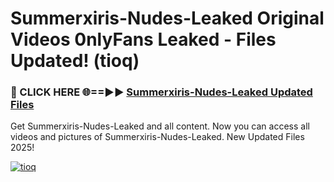 # Summerxiris-Nudes-Leaked Original Videos 0nlyFans Leaked - Files Updated! (tioq)

<h3>🔴 CLICK HERE 🌐==►► <a href="https://tinyurl.com/5h6xmrr3" rel="nofollow">Summerxiris-Nudes-Leaked Updated Files</a></h3>

Get Summerxiris-Nudes-Leaked and all content. Now you can access all videos and pictures of Summerxiris-Nudes-Leaked. New Updated Files 2025!

[![tioq](https://i.imgur.com/KVD873Z.gif)](https://tinyurl.com/5h6xmrr3)
